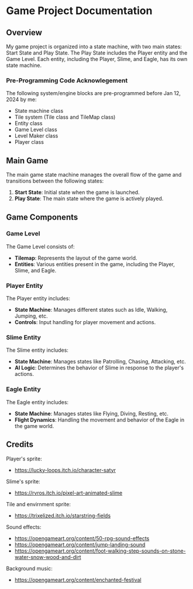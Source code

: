 # Game Project Documentation

## Overview

My game project is organized into a state machine, with two main states: Start State and Play State. The Play State includes the Player entity and the Game Level. Each entity, including the Player, Slime, and Eagle, has its own state machine.

### Pre-Programming Code Acknowlegement
The following system/engine blocks are pre-programmed before Jan 12, 2024 by me: 
- State machine class
- Tile system (Tile class and TileMap class)
- Entity class
- Game Level class
- Level Maker class
- Player class


## Main Game

The main game state machine manages the overall flow of the game and transitions between the following states:

1. **Start State**: Initial state when the game is launched.
2. **Play State**: The main state where the game is actively played.

## Game Components

### Game Level

The Game Level consists of:

- **Tilemap**: Represents the layout of the game world.
- **Entities**: Various entities present in the game, including the Player, Slime, and Eagle.

### Player Entity

The Player entity includes:

- **State Machine**: Manages different states such as Idle, Walking, Jumping, etc.
- **Controls**: Input handling for player movement and actions.

### Slime Entity

The Slime entity includes:

- **State Machine**: Manages states like Patrolling, Chasing, Attacking, etc.
- **AI Logic**: Determines the behavior of Slime in response to the player's actions.

### Eagle Entity

The Eagle entity includes:

- **State Machine**: Manages states like Flying, Diving, Resting, etc.
- **Flight Dynamics**: Handling the movement and behavior of the Eagle in the game world.

## Credits

Player's sprite:

- https://lucky-loops.itch.io/character-satyr

Slime's sprite:

- https://rvros.itch.io/pixel-art-animated-slime

Tile and envirnment sprite:

- https://trixelized.itch.io/starstring-fields

Sound effects:

- https://opengameart.org/content/50-rpg-sound-effects
- https://opengameart.org/content/jump-landing-sound
- https://opengameart.org/content/foot-walking-step-sounds-on-stone-water-snow-wood-and-dirt

Background music:

- https://opengameart.org/content/enchanted-festival

